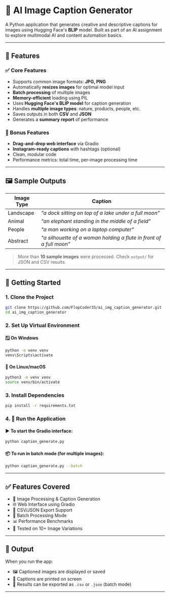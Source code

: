 # 📸 AI Image Caption Generator

A Python application that generates creative and descriptive captions for images using Hugging Face's **BLIP** model. Built as part of an AI assignment to explore multimodal AI and content automation basics.

---

## 🚀 Features

### ✅ Core Features
- Supports common image formats: **JPG, PNG**
- Automatically **resizes images** for optimal model input
- **Batch processing** of multiple images
- **Memory-efficient** loading using PIL
- Uses **Hugging Face's BLIP model** for caption generation
- Handles **multiple image types**: nature, products, people, etc.
- Saves outputs in both **CSV** and **JSON**
- Generates a **summary report** of performance

### 💎 Bonus Features
- **Drag-and-drop web interface** via Gradio
- **Instagram-ready captions** with hashtags (optional)
- Clean, modular code
- Performance metrics: total time, per-image processing time

---

## 🖼️ Sample Outputs

| Image Type | Caption |
|------------|---------|
| Landscape  | *"a dock sitting on top of a lake under a full moon"* |
| Animal     | *"an elephant standing in the middle of a field"* |
| People     | *"a man working on a laptop computer"* |
| Abstract   | *"a silhouette of a woman holding a flute in front of a full moon"* |

> More than **10 sample images** were processed. Check `output/` for JSON and CSV results.

---



## 🚀 Getting Started

### 1. Clone the Project
```bash
git clone https://github.com/FlopCoder35/ai_img_caption_generator.git
cd ai_img_caption_generator
```

### 2. Set Up Virtual Environment

#### 🪟 On Windows
```bash
python -m venv venv
venv\Scripts\activate
```

#### 🐧 On Linux/macOS
```bash
python3 -m venv venv
source venv/bin/activate
```

### 3. Install Dependencies
```bash
pip install -r requirements.txt
```

### 4. 🧠 Run the Application

#### ▶️ To start the Gradio interface:
```bash
python caption_generate.py
```

#### 📦 To run in batch mode (for multiple images):
```bash
python caption_generate.py --batch
```

---

## ✅ Features Covered

- 📸 Image Processing & Caption Generation  
- 🌐 Web Interface using Gradio  
- 📂 CSV/JSON Export Support  
- 🧾 Batch Processing Mode  
- 📊 Performance Benchmarks  
- 🧠 Tested on 10+ Image Variations  

---

## 📂 Output

When you run the app:
- 🖼️ Captioned images are displayed or saved
- 🧾 Captions are printed on screen
- 📁 Results can be exported as `.csv` or `.json` (batch mode)

---


